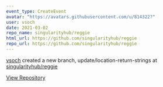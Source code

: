 ```yaml
---
event_type: CreateEvent
avatar: "https://avatars.githubusercontent.com/u/814322?"
user: vsoch
date: 2021-03-02
repo_name: singularityhub/reggie
html_url: https://github.com/singularityhub/reggie
repo_url: https://github.com/singularityhub/reggie
---
```


<a href='https://github.com/vsoch' target='_blank'>vsoch</a> created a new branch, update/location-return-strings at <a href='https://github.com/singularityhub/reggie' target='_blank'>singularityhub/reggie</a>

<a href='https://github.com/singularityhub/reggie' target='_blank'>View Repository</a>